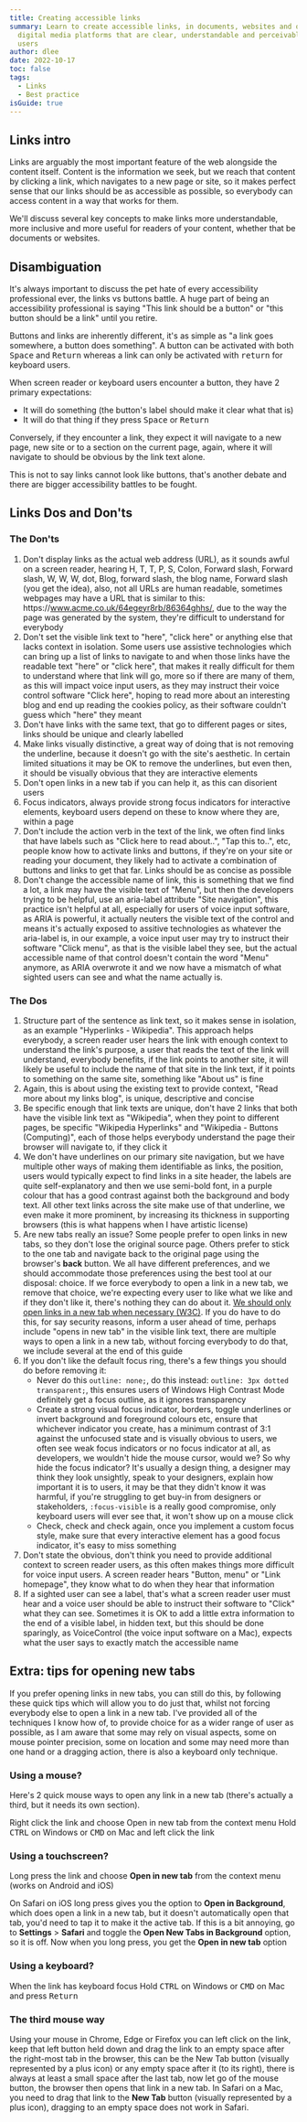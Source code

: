 ```yaml
---
title: Creating accessible links
summary: Learn to create accessible links, in documents, websites and other
  digital media platforms that are clear, understandable and perceivable to
  users
author: dlee
date: 2022-10-17
toc: false
tags:
  - Links
  - Best practice
isGuide: true
---
```


## Links intro

Links are arguably the most important feature of the web alongside the content itself. Content is the information we seek, but we reach that content by clicking a link, which navigates to a new page or site, so it makes perfect sense that our links should be as accessible as possible, so everybody can access content in a way that works for them.

We'll discuss several key concepts to make links more understandable, more inclusive and more useful for readers of your content, whether that be documents or websites.

## Disambiguation

It's always important to discuss the pet hate of every accessibility professional ever, the links vs buttons battle. A huge part of being an accessibility professional is saying "This link should be a button" or "this button should be a link" until you retire.

Buttons and links are inherently different, it's as simple as "a link goes somewhere, a button does something". A button can be activated with both <kbd>Space</kbd> and <kbd>Return</kbd> whereas a link can only be activated with <kbd>return</kbd> for keyboard users.

When screen reader or keyboard users encounter a button, they have 2 primary expectations:

* It will do something (the button's label should make it clear what that is)
* It will do that thing if they press <kbd>Space</kbd> or <kbd>Return</kbd>

Conversely, if they encounter a link, they expect it will navigate to a new page, new site or to a section on the current page, again, where it will navigate to should be obvious by the link text alone.

This is not to say links cannot look like buttons, that's another debate and there are bigger accessibility battles to be fought.

## Links Dos and Don'ts

### The Don'ts

1. Don't display links as the actual web address (URL), as it sounds awful on a screen reader, hearing H, T, T, P, S, Colon, Forward slash, Forward slash, W, W, W, dot, Blog, forward slash, the blog name, Forward slash (you get the idea), also, not all URLs are human readable, sometimes webpages may have a URL that is similar to this: h<span>ttp</span>s://www.acme.co.uk/64egeyr8rb/86364ghhs/, due to the way the page was generated by the system, they're difficult to understand for everybody
2. Don't set the visible link text to "here", "click here" or anything else that lacks context in isolation. Some users use assistive technologies which can bring up a list of links to navigate to and when those links have the readable text "here" or "click here", that makes it really difficult for them to understand where that link will go, more so if there are many of them, as this will impact voice input users, as they may instruct their voice control software "Click here", hoping to read more about an interesting blog and end up reading the cookies policy, as their software couldn't guess which "here" they meant
3. Don't have links with the same text, that go to different pages or sites, links should be unique and clearly labelled
4. Make links visually distinctive, a great way of doing that is not removing the underline, because it doesn't go with the site's aesthetic. In certain limited situations it may be OK to remove the underlines, but even then, it should be visually obvious that they are interactive elements
5. Don't open links in a new tab if you can help it, as this can disorient users
6. Focus indicators, always provide strong focus indicators for interactive elements, keyboard users depend on these to know where they are, within a page
7. Don't include the action verb in the text of the link, we often find links that have labels such as "Click here to read about..", "Tap this to..", etc, people know how to activate links and buttons, if they're on your site or reading your document, they likely had to activate a combination of buttons and links to get that far. Links should be as concise as possible
8. Don't change the accessible name of link, this is something that we find a lot, a link may have the visible text of "Menu", but then the developers trying to be helpful, use an aria-label attribute "Site navigation", this practice isn't helpful at all, especially for users of voice input software, as ARIA is powerful, it actually neuters the visible text of the control and means it's actually exposed to assitive technologies as whatever the aria-label is, in our example, a voice input user may try to instruct their software "Click menu", as that is the visible label they see, but the actual accessible name of that control doesn't contain the word "Menu" anymore, as ARIA overwrote it and we now have a mismatch of what sighted users can see and what the name actually is.

### The Dos

1. Structure part of the sentence as link text, so it makes sense in isolation, as an example "Hyperlinks - Wikipedia". This approach helps everybody, a screen reader user hears the link with enough context to understand the link's purpose, a user that reads the text of the link will understand, everybody benefits, if the link points to another site, it will likely be useful to include the name of that site in the link text, if it points to something on the same site, something like "About us" is fine
2. Again, this is about using the existing text to provide context, "Read more about my links blog", is unique, descriptive and concise
3. Be specific enough that link texts are unique, don't have 2 links that both have the visible link text as "Wikipedia", when they point to different pages, be specific "Wikipedia Hyperlinks" and "Wikipedia - Buttons (Computing)", each of those helps everybody understand the page their browser will navigate to, if they click it
4. We don't have underlines on our primary site navigation, but we have multiple other ways of making them identifiable as links, the position, users would typically expect to find links in a site header, the labels are quite self-explanatory and then we use semi-bold font, in a purple colour that has a good contrast against both the background and body text. All other text links across the site make use of that underline, we even make it more prominent, by increasing its thickness in supporting browsers (this is what happens when I have artistic license)
5. Are new tabs really an issue? Some people prefer to open links in new tabs, so they don't lose the original source page. Others prefer to stick to the one tab and navigate back to the original page using the browser's **back** button. We all have different preferences, and we should accommodate those preferences using the best tool at our disposal: choice. If we force everybody to open a link in a new tab, we remove that choice, we're expecting every user to like what we like and if they don't like it, there's nothing they can do about it. [We should only open links in a new tab when necessary (W3C)](https://www.w3.org/WAI/WCAG21/Techniques/general/G200.html). If you do have to do this, for say security reasons, inform a user ahead of time, perhaps include "opens in new tab" in the visible link text, there are multiple ways to open a link in a new tab, without forcing everybody to do that, we include several at the end of this guide
6. If you don't like the default focus ring, there's a few things you should do before removing it:
   * Never do this `outline: none;`, do this instead: `outline: 3px dotted transparent;`, this ensures users of Windows High Contrast Mode definitely get a focus outline, as it ignores transparency
   * Create a strong visual focus indicator, borders, toggle underlines or invert background and foreground colours etc, ensure that whichever indicator you create, has a minimum contrast of 3:1 against the unfocused state and is visually obvious to users, we often see weak focus indicators or no focus indicator at all, as developers, we wouldn't hide the mouse cursor, would we? So why hide the focus indicator? It's usually a design thing, a designer may think they look unsightly, speak to your designers, explain how important it is to users, it may be that they didn't know it was harmful, if you're struggling to get buy-in from designers or stakeholders, `:focus-visible` is a really good compromise, only keyboard users will ever see that, it won't show up on a mouse click
   * Check, check and check again, once you implement a custom focus style, make sure that every interactive element has a good focus indicator, it's easy to miss something
7. Don't state the obvious, don't think you need to provide additional context to screen reader users, as this often makes things more difficult for voice input users. A screen reader hears "Button, menu" or "Link homepage", they know what to do when they hear that information
8. If a sighted user can see a label, that's what a screen reader user must hear and a voice user should be able to instruct their software to "Click" what they can see. Sometimes it is OK to add a little extra information to the end of a visible label, in hidden text, but this should be done sparingly, as VoiceControl (the voice input software on a Mac), expects what the user says to exactly match the accessible name

<h2 class="accordion accordion--large">Extra: tips for opening new tabs</h2>
<div class="accordion__panel accordion__panel--large">
<p>If you prefer opening links in new tabs, you can still do this, by following these quick tips which will allow you to do just that, whilst not forcing everybody else to open a link in a new tab. I've provided all of the techniques I know how of, to provide choice for as a wider range of user as possible, as I am aware that some may rely on visual aspects, some on mouse pointer precision, some on location and some may need more than one hand or a dragging action, there is also a keyboard only technique.</p>

### Using a mouse?
Here's 2 quick mouse ways to open any link in a new tab (there's actually a third, but it needs its own section).

Right click the link and choose Open in new tab from the context menu
Hold <kbd>CTRL</kbd> on Windows or <kbd>CMD</kbd> on Mac and left click the link

### Using a touchscreen?
Long press the link and choose **Open in new tab** from the context menu (works on Android and iOS)

On Safari on iOS long press gives you the option to **Open in Background**, which does open a link in a new tab, but it doesn't automatically open that tab, you'd need to tap it to make it the active tab. If this is a bit annoying, go to **Settings** > **Safari** and toggle the **Open New Tabs in Background** option, so it is off. Now when you long press, you get the **Open in new tab** option

### Using a keyboard?
When the link has keyboard focus Hold <kbd>CTRL</kbd> on Windows or <kbd>CMD</kbd> on Mac and press <kbd>Return</kbd>

### The third mouse way
Using your mouse in Chrome, Edge or Firefox you can left click on the link, keep that left button held down and drag the link to an empty space after the right-most tab in the browser, this can be the New Tab button (visually represented by a plus icon) or any empty space after it (to its right), there is always at least a small space after the last tab, now let go of the mouse button, the browser then opens that link in a new tab. In Safari on a Mac, you need to drag that link to the **New Tab** button (visually represented by a plus icon), dragging to an empty space does not work in Safari.
</div>